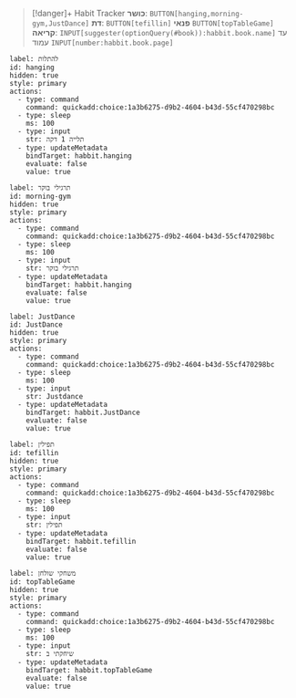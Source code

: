 > [!danger]+ Habit Tracker
> **כושר**: `BUTTON[hanging,morning-gym,JustDance]`
> **דת**: `BUTTON[tefillin]` 
> **פנאי** `BUTTON[topTableGame]` 
> **קריאה**:  `INPUT[suggester(optionQuery(#book)):habbit.book.name]`  עד עמוד `INPUT[number:habbit.book.page]`

```meta-bind-button
label: להתלות
id: hanging
hidden: true
style: primary
actions:
  - type: command
    command: quickadd:choice:1a3b6275-d9b2-4604-b43d-55cf470298bc
  - type: sleep
    ms: 100
  - type: input
    str: תלייה 1 דקה
  - type: updateMetadata
    bindTarget: habbit.hanging
    evaluate: false
    value: true
```

```meta-bind-button
label: תרגילי בוקר
id: morning-gym
hidden: true
style: primary
actions:
  - type: command
    command: quickadd:choice:1a3b6275-d9b2-4604-b43d-55cf470298bc
  - type: sleep
    ms: 100
  - type: input
    str: תרגילי בוקר
  - type: updateMetadata
    bindTarget: habbit.hanging
    evaluate: false
    value: true
```

```meta-bind-button
label: JustDance
id: JustDance
hidden: true
style: primary
actions:
  - type: command
    command: quickadd:choice:1a3b6275-d9b2-4604-b43d-55cf470298bc
  - type: sleep
    ms: 100
  - type: input
    str: Justdance 
  - type: updateMetadata
    bindTarget: habbit.JustDance
    evaluate: false
    value: true
```


```meta-bind-button
label: תפילין
id: tefillin
hidden: true
style: primary
actions:
  - type: command
    command: quickadd:choice:1a3b6275-d9b2-4604-b43d-55cf470298bc
  - type: sleep
    ms: 100
  - type: input
    str: תפילין 
  - type: updateMetadata
    bindTarget: habbit.tefillin
    evaluate: false
    value: true
```


```meta-bind-button
label: משחקי שולחן
id: topTableGame
hidden: true
style: primary
actions:
  - type: command
    command: quickadd:choice:1a3b6275-d9b2-4604-b43d-55cf470298bc
  - type: sleep
    ms: 100
  - type: input
    str: שיחקתי ב 
  - type: updateMetadata
    bindTarget: habbit.topTableGame
    evaluate: false
    value: true
```